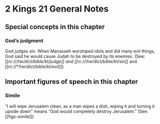 # 2 Kings 21 General Notes
## Special concepts in this chapter

### God’s judgment
God judges sin. When Manasseh worshiped idols and did many evil things, God said he would cause Judah to be destroyed by its enemies. (See: [[rc://*/tw/dict/bible/kt/judge]] and [[rc://*/tw/dict/bible/kt/sin]] and [[rc://*/tw/dict/bible/kt/evil]])

## Important figures of speech in this chapter

### Simile

“I will wipe Jerusalem clean, as a man wipes a dish, wiping it and turning it upside down” means “God would completely destroy Jerusalem.” (See: [[figs-simile]])